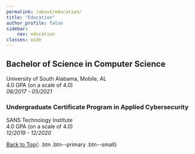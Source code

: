 ```yaml
---
permalink: /about/education/
title: "Education"
author_profile: false
sidebar:
    nav: education
classes: wide
---
```


## Bachelor of Science in Computer Science

University of South Alabama, Mobile, AL\
4.0 GPA (on a scale of 4.0)\
*08/2017 - 05/2021*

### Undergraduate Certificate Program in Applied Cybersecurity

SANS Technology Institute\
4.0 GPA (on a scale of 4.0)\
*12/2019 - 12/2020*

[Back to Top](#top){: .btn .btn--primary .btn--small}